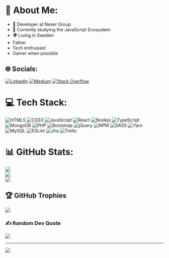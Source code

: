 # 💫 About Me:
- 🔭 Developer at Nexer Group
- 🌱 Currently studying the JavaScript Ecosystem
- 🌍 Living in Sweden
- Father
- Tech enthusiast
- Gamer when possible

## 🌐 Socials:
[![LinkedIn](https://img.shields.io/badge/LinkedIn-%230077B5.svg?logo=linkedin&logoColor=white)](https://linkedin.com/in/marcelohcortez) [![Medium](https://img.shields.io/badge/Medium-12100E?logo=medium&logoColor=white)](https://medium.com/@marcelohcortez) [![Stack Overflow](https://img.shields.io/badge/-Stackoverflow-FE7A16?logo=stack-overflow&logoColor=white)](https://stackoverflow.com/users/44437) 

# 💻 Tech Stack:
![HTML5](https://img.shields.io/badge/html5-%23E34F26.svg?style=for-the-badge&logo=html5&logoColor=white) ![CSS3](https://img.shields.io/badge/css3-%231572B6.svg?style=for-the-badge&logo=css3&logoColor=white) ![JavaScript](https://img.shields.io/badge/javascript-%23323330.svg?style=for-the-badge&logo=javascript&logoColor=%23F7DF1E) ![React](https://img.shields.io/badge/react-%2320232a.svg?style=for-the-badge&logo=react&logoColor=%2361DAFB) ![Nodejs](https://img.shields.io/badge/node-0.svg?style=for-the-badge&logo=node.js&logoColor=%252361DAFB&color=111111) ![TypeScript](https://img.shields.io/badge/typescript-0.svg?style=for-the-badge&logo=typescript&logoColor=2361DAFB&color=d3d3d3) ![MongoDB](https://img.shields.io/badge/mongodb-0.svg?style=for-the-badge&logo=mongodb&logoColor=2361DAFB&color=%23E5C3B1) ![PHP](https://img.shields.io/badge/php-%23777BB4.svg?style=for-the-badge&logo=php&logoColor=white) ![Bootstrap](https://img.shields.io/badge/bootstrap-%23563D7C.svg?style=for-the-badge&logo=bootstrap&logoColor=white) ![jQuery](https://img.shields.io/badge/jquery-%230769AD.svg?style=for-the-badge&logo=jquery&logoColor=white) ![NPM](https://img.shields.io/badge/NPM-%23000000.svg?style=for-the-badge&logo=npm&logoColor=white) ![SASS](https://img.shields.io/badge/SASS-hotpink.svg?style=for-the-badge&logo=SASS&logoColor=white) ![Yarn](https://img.shields.io/badge/yarn-%232C8EBB.svg?style=for-the-badge&logo=yarn&logoColor=white) ![MySQL](https://img.shields.io/badge/mysql-%2300f.svg?style=for-the-badge&logo=mysql&logoColor=white) ![ESLint](https://img.shields.io/badge/ESLint-4B3263?style=for-the-badge&logo=eslint&logoColor=white) ![Jira](https://img.shields.io/badge/jira-%230A0FFF.svg?style=for-the-badge&logo=jira&logoColor=white) ![Trello](https://img.shields.io/badge/Trello-%23026AA7.svg?style=for-the-badge&logo=Trello&logoColor=white)

# 📊 GitHub Stats:
![](https://github-readme-stats.vercel.app/api?username=marcelohcortez&theme=dark&hide_border=false&include_all_commits=false&count_private=false)<br/>
![](https://github-readme-streak-stats.herokuapp.com/?user=marcelohcortez&theme=dark&hide_border=false)<br/>
![](https://github-readme-stats.vercel.app/api/top-langs/?username=marcelohcortez&theme=dark&hide_border=false&include_all_commits=false&count_private=false&layout=compact)

## 🏆 GitHub Trophies
![](https://github-profile-trophy.vercel.app/?username=marcelohcortez&theme=onedark&no-frame=false&no-bg=true&margin-w=4)

### ✍️ Random Dev Quote
![](https://quotes-github-readme.vercel.app/api?type=horizontal&theme=radical)

---
[![](https://visitcount.itsvg.in/api?id=marcelohcortez&icon=0&color=0)](https://visitcount.itsvg.in)
